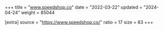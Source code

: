 +++
title = "www.speedshop.co"
date = "2022-03-22"
updated = "2024-04-24"
weight = 85044

[extra]
source = "https://www.speedshop.co/"
ratio = 17
size = 83
+++
